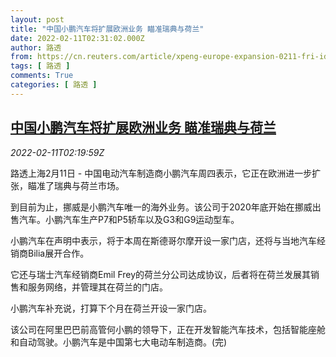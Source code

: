 ```yaml
---
layout: post
title: "中国小鹏汽车将扩展欧洲业务 瞄准瑞典与荷兰"
date: 2022-02-11T02:31:02.000Z
author: 路透
from: https://cn.reuters.com/article/xpeng-europe-expansion-0211-fri-idCNKBS2KG04Z
tags: [ 路透 ]
comments: True
categories: [ 路透 ]
---
```

<!--1644546662000-->
[中国小鹏汽车将扩展欧洲业务 瞄准瑞典与荷兰](https://cn.reuters.com/article/xpeng-europe-expansion-0211-fri-idCNKBS2KG04Z)
------

<div>
<div><i>2022-02-11T02:19:59Z</i></div><p>路透上海2月11日 - 中国电动汽车制造商小鹏汽车周四表示，它正在欧洲进一步扩张，瞄准了瑞典与荷兰市场。</p><p>到目前为止，挪威是小鹏汽车唯一的海外业务。该公司于2020年底开始在挪威出售汽车。小鹏汽车生产P7和P5轿车以及G3和G9运动型车。</p><p>小鹏汽车在声明中表示，将于本周在斯德哥尔摩开设一家门店，还将与当地汽车经销商Bilia展开合作。</p><p>它还与瑞士汽车经销商Emil Frey的荷兰分公司达成协议，后者将在荷兰发展其销售和服务网络，并管理其在荷兰的门店。</p><p>小鹏汽车补充说，打算下个月在荷兰开设一家门店。</p><p>该公司在阿里巴巴前高管何小鹏的领导下，正在开发智能汽车技术，包括智能座舱和自动驾驶。小鹏汽车是中国第七大电动车制造商。(完)</p>
</div>
